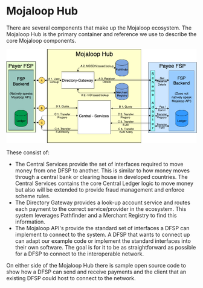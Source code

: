 # Mojaloop Hub

There are several components that make up the Mojaloop ecosystem.  The Mojaloop Hub is the primary container and reference we use to describe the core Mojaloop components.  

![End-to-end Mojaloop System](../.gitbook/assets/arch-flows-end-to-end-mini.png)

These consist of:

* The Central Services provide the set of interfaces required to move money from one DFSP to another. This is similar to how money moves through a central bank or clearing house in developed countries. The Central Services contains the core Central Ledger logic to move money but also will be extended to provide fraud management and enforce scheme rules.
* The Directory Gateway provides a look-up account service and routes each payment to the correct service/provider in the ecosystem.  This system leverages Pathfinder and a Merchant Registry to find this information.
* The Mojaloop API's provide the standard set of interfaces a DFSP can implement to connect to the system. A DFSP that wants to connect up can adapt our example code or implement the standard interfaces into their own software. The goal is for it to be as straightforward as possible for a DFSP to connect to the interoperable network.

On either side of the Mojaloop Hub there is sample open source code to show how a DFSP can send and receive payments and the client that an existing DFSP could host to connect to the network.

